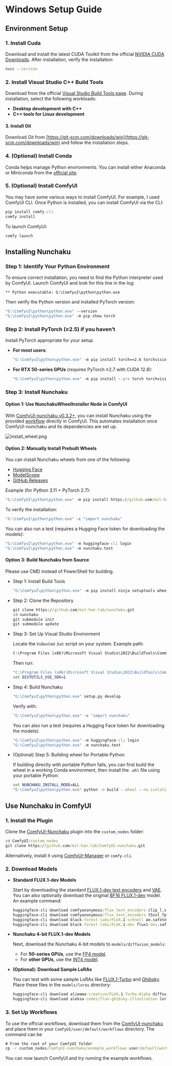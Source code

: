 # Windows Setup Guide

## Environment Setup

### 1. Install Cuda

Download and install the latest CUDA Toolkit from the official [NVIDIA CUDA Downloads](https://developer.nvidia.com/cuda-downloads?target_os=Windows&target_arch=x86_64&target_version=Server2022&target_type=exe_local). After installation, verify the installation:

```bat
nvcc --version
```

### 2. Install Visual Studio C++ Build Tools

Download from the official [Visual Studio Build Tools page](https://visualstudio.microsoft.com/visual-cpp-build-tools/). During installation, select the following workloads:

- **Desktop development with C++**
- **C++ tools for Linux development**

#### 3. Install Git

Download Git from [https://git-scm.com/downloads/win](https://git-scm.com/downloads/win) and follow the installation steps.

### 4. (Optional) Install Conda

Conda helps manage Python environments. You can install either Anaconda or Miniconda from the [official site](https://www.anaconda.com/download/success).

### 5. (Optional) Install ComfyUI

You may have some various ways to install ComfyUI. For example, I used ComfyUI CLI. Once Python is installed, you can install ComfyUI via the CLI:

```bat
pip install comfy-cli
comfy install
```

To launch ComfyUI:

```bat
comfy launch
```

## Installing Nunchaku

### Step 1: Identify Your Python Environment

To ensure correct installation, you need to find the Python interpreter used by ComfyUI. Launch ComfyUI and look for this line in the log:

```text
** Python executable: G:\ComfyuI\python\python.exe
```

Then verify the Python version and installed PyTorch version:

```bat
"G:\ComfyuI\python\python.exe" --version
"G:\ComfyuI\python\python.exe" -m pip show torch
```

### Step 2: Install PyTorch (≥2.5) if you haven’t

Install PyTorch appropriate for your setup

- **For most users**:

  ```bat
  "G:\ComfyuI\python\python.exe" -m pip install torch==2.6 torchvision==0.21 torchaudio==2.6
  ```

- **For RTX 50-series GPUs** (requires PyTorch ≥2.7 with CUDA 12.8):

  ```bat
  "G:\ComfyuI\python\python.exe" -m pip install --pre torch torchvision torchaudio --index-url https://download.pytorch.org/whl/nightly/cu128
  ```

### Step 3: Install Nunchaku

#### Option 1: Use NunchakuWheelInstaller Node in ComfyUI

With [ComfyUI-nunchaku v0.3.2+](https://github.com/mit-han-lab/ComfyUI-nunchaku), you can install Nunchaku using the provided [workflow](https://github.com/mit-han-lab/ComfyUI-nunchaku/blob/main/example_workflows/install_wheel.json) directly in ComfyUI. This automates installation once ComfyUI-nunchaku and its dependencies are set up.

![install_wheel.png](https://huggingface.co/mit-han-lab/nunchaku-artifacts/resolve/main/ComfyUI-nunchaku/assets/install_wheel.png)

#### Option 2: Manually Install Prebuilt Wheels

You can install Nunchaku wheels from one of the following:

- [Hugging Face](https://huggingface.co/mit-han-lab/nunchaku/tree/main)
- [ModelScope](https://modelscope.cn/models/Lmxyy1999/nunchaku)
- [GitHub Releases](https://github.com/mit-han-lab/nunchaku/releases)

Example (for Python 3.11 + PyTorch 2.7):

```bat
"G:\ComfyUI\python\python.exe" -m pip install https://github.com/mit-han-lab/nunchaku/releases/download/v0.3.1/nunchaku-0.3.1+torch2.7-cp311-cp311-linux_x86_64.whl
```

To verify the installation:

```bat
"G:\ComfyuI\python\python.exe" -c "import nunchaku"
```

You can also run a test (requires a Hugging Face token for downloading the models):

```bat
"G:\ComfyuI\python\python.exe" -m huggingface-cli login
"G:\ComfyuI\python\python.exe" -m nunchaku.test
```

#### Option 3: Build Nunchaku from Source

Please use CMD instead of PowerShell for building.

- Step 1: Install Build Tools

  ```bat
  "G:\ComfyuI\python\python.exe" -m pip install ninja setuptools wheel build
  ```
  
- Step 2: Clone the Repository

  ```bat
  git clone https://github.com/mit-han-lab/nunchaku.git
  cd nunchaku
  git submodule init
  git submodule update
  ```

- Step 3: Set Up Visual Studio Environment

  Locate the `VsDevCmd.bat` script on your system. Example path:

  ```bat
  C:\Program Files (x86)\Microsoft Visual Studio\2022\BuildTools\Common7\Tools\VsDevCmd.bat
  ```

  Then run:

  ```bat
  "C:\Program Files (x86)\Microsoft Visual Studio\2022\BuildTools\Common7\Tools\VsDevCmd.bat" -startdir=none -arch=x64 -host_arch=x64
  set DISTUTILS_USE_SDK=1
  ```

- Step 4: Build Nunchaku

  ```bat
  "G:\ComfyuI\python\python.exe" setup.py develop
  ```

  Verify with:

  ```bat
  "G:\ComfyuI\python\python.exe" -c "import nunchaku"
  ```

  You can also run a test (requires a Hugging Face token for downloading the models):

  ```bat
  "G:\ComfyuI\python\python.exe" -m huggingface-cli login
  "G:\ComfyuI\python\python.exe" -m nunchaku.test
  ```

- (Optional) Step 5: Building wheel for Portable Python

  If building directly with portable Python fails, you can first build the wheel in a working Conda environment, then install the `.whl` file using your portable Python:

  ```bat
  set NUNCHAKU_INSTALL_MODE=ALL
  "G:\ComfyuI\python\python.exe" python -m build --wheel --no-isolation
  ```

## Use Nunchaku in ComfyUI

### 1. Install the Plugin

Clone the [ComfyUI-Nunchaku](https://github.com/mit-han-lab/ComfyUI-nunchaku) plugin into the `custom_nodes` folder:

```bat
cd ComfyUI/custom_nodes
git clone https://github.com/mit-han-lab/ComfyUI-nunchaku.git
```

Alternatively, install it using [ComfyUI-Manager](https://github.com/Comfy-Org/ComfyUI-Manager) or `comfy-cli`.

### 2. Download Models

- **Standard FLUX.1-dev Models**

  Start by downloading the standard [FLUX.1-dev text encoders](https://huggingface.co/comfyanonymous/flux_text_encoders/tree/main) and [VAE](https://huggingface.co/black-forest-labs/FLUX.1-dev/blob/main/ae.safetensors). You can also optionally download the original [BF16 FLUX.1-dev](https://huggingface.co/black-forest-labs/FLUX.1-dev/blob/main/flux1-dev.safetensors) model. An example command:

  ```bat
  huggingface-cli download comfyanonymous/flux_text_encoders clip_l.safetensors --local-dir models/text_encoders
  huggingface-cli download comfyanonymous/flux_text_encoders t5xxl_fp16.safetensors --local-dir models/text_encoders
  huggingface-cli download black-forest-labs/FLUX.1-schnell ae.safetensors --local-dir models/vae
  huggingface-cli download black-forest-labs/FLUX.1-dev flux1-dev.safetensors --local-dir models/diffusion_models
  ```

- **Nunchaku 4-bit FLUX.1-dev Models**

  Next, download the Nunchaku 4-bit models to `models/diffusion_models`:

  - For **50-series GPUs**, use the [FP4 model](https://huggingface.co/mit-han-lab/nunchaku-flux.1-dev/blob/main/svdq-fp4_r32-flux.1-dev.safetensors).
  - For **other GPUs**, use the [INT4 model](https://huggingface.co/mit-han-lab/nunchaku-flux.1-dev/blob/main/svdq-int4_r32-flux.1-dev.safetensors).

- **(Optional): Download Sample LoRAs**

  You can test with some sample LoRAs like [FLUX.1-Turbo](https://huggingface.co/alimama-creative/FLUX.1-Turbo-Alpha/blob/main/diffusion_pytorch_model.safetensors) and [Ghibsky](https://huggingface.co/aleksa-codes/flux-ghibsky-illustration/blob/main/lora.safetensors). Place these files in the `models/loras` directory:

  ```bat
  huggingface-cli download alimama-creative/FLUX.1-Turbo-Alpha diffusion_pytorch_model.safetensors --local-dir models/loras
  huggingface-cli download aleksa-codes/flux-ghibsky-illustration lora.safetensors --local-dir models/loras
  ```

### 3. Set Up Workflows

To use the official workflows, download them from the [ComfyUI-nunchaku](https://github.com/mit-han-lab/ComfyUI-nunchaku/tree/main/workflows) and place them in your `ComfyUI/user/default/workflows` directory. The command can be

```bat
# From the root of your ComfyUI folder
cp -r custom_nodes/ComfyUI-nunchaku/example_workflows user/default/workflows/nunchaku_examples
```

You can now launch ComfyUI and try running the example workflows.
